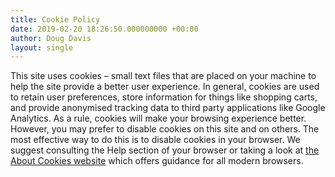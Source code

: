 ```yaml
---
title: Cookie Policy
date: 2019-02-20 18:26:50.000000000 +00:00
author: Doug Davis
layout: single
---
```

This site uses cookies – small text files that are placed on your machine to help the site provide a better user experience. In general, cookies are used to retain user preferences, store information for things like shopping carts, and provide anonymised tracking data to third party applications like Google Analytics. As a rule, cookies will make your browsing experience better. However, you may prefer to disable cookies on this site and on others. The most effective way to do this is to disable cookies in your browser. We suggest consulting the Help section of your browser or taking a look at <a href="http://www.aboutcookies.org/" target="_blank" rel="noopener noreferrer">the About Cookies website</a> which offers guidance for all modern browsers. 
